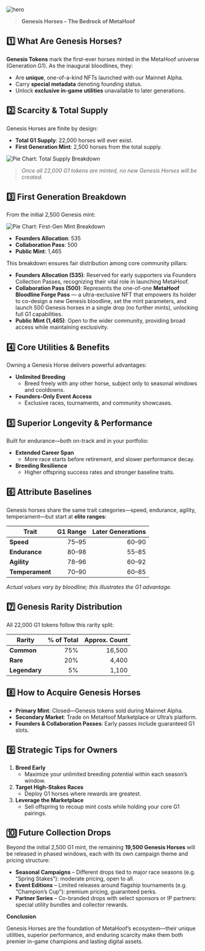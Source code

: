 ![hero](/img/banners/GENESIS.png)

> **Genesis Horses – The Bedrock of MetaHoof**

## 1️⃣ What Are Genesis Horses?

**Genesis Tokens** mark the first-ever horses minted in the MetaHoof universe (Generation G1). As the inaugural bloodlines, they:

- Are **unique**, one-of-a-kind NFTs launched with our Mainnet Alpha.  
- Carry **special metadata** denoting founding status.  
- Unlock **exclusive in-game utilities** unavailable to later generations.

## 2️⃣ Scarcity & Total Supply

Genesis Horses are finite by design:

- **Total G1 Supply**: 22,000 horses will ever exist.  
- **First Generation Mint**: 2,500 horses from the total supply.

![Pie Chart: Total Supply Breakdown](/img/total_supply.jpg)

> *Once all 22,000 G1 tokens are minted, no new Genesis Horses will be created.*

## 3️⃣ First Generation Breakdown

From the initial 2,500 Genesis mint:

![Pie Chart: First-Gen Mint Breakdown](/img/phase_1_supply.jpg)

- **Founders Allocation**: 535  
- **Collaboration Pass**: 500  
- **Public Mint**: 1,465

This breakdown ensures fair distribution among core community pillars:

- **Founders Allocation (535)**: Reserved for early supporters via Founders Collection Passes, recognizing their vital role in launching MetaHoof.
- **Collaboration Pass (500)**: Represents the one-of-one **MetaHoof Bloodline Forge Pass** — a ultra-exclusive NFT that empowers its holder to co-design a new Genesis bloodline, set the mint parameters, and launch 500 Genesis horses in a single drop (no further mints), unlocking full G1 capabilities.
- **Public Mint (1,465)**: Open to the wider community, providing broad access while maintaining exclusivity.

## 4️⃣ Core Utilities & Benefits

Owning a Genesis Horse delivers powerful advantages:

- **Unlimited Breeding**  
  - Breed freely with any other horse, subject only to seasonal windows and cooldowns.  
- **Founders-Only Event Access**  
  - Exclusive races, tournaments, and community showcases.  

## 5️⃣ Superior Longevity & Performance

Built for endurance—both on-track and in your portfolio:

- **Extended Career Span**  
  - More race starts before retirement, and slower performance decay.  
- **Breeding Resilience**  
  - Higher offspring success rates and stronger baseline traits.

## 6️⃣ Attribute Baselines

Genesis horses share the same trait categories—speed, endurance, agility, temperament—but start at **elite ranges**:

| Trait           | G1 Range | Later Generations |
|-----------------|---------:|------------------:|
| **Speed**       | 75–95    | 60–90             |
| **Endurance**   | 80–98    | 55–85             |
| **Agility**     | 78–96    | 60–92             |
| **Temperament** | 70–90    | 60–85             |

*Actual values vary by bloodline; this illustrates the G1 advantage.*


## 7️⃣ Genesis Rarity Distribution

All 22,000 G1 tokens follow this rarity split:

| Rarity      | % of Total | Approx. Count |
|-------------|-----------:|--------------:|
| **Common**      | 75%        | 16,500        |
| **Rare**        | 20%        | 4,400         |
| **Legendary**   | 5%         | 1,100         |

## 8️⃣ How to Acquire Genesis Horses

- **Primary Mint**: Closed—Genesis tokens sold during Mainnet Alpha.  
- **Secondary Market**: Trade on MetaHoof Marketplace or Ultra’s platform.  
- **Founders & Collaboration Passes**: Early passes include guaranteed G1 slots.

## 9️⃣ Strategic Tips for Owners

1. **Breed Early**  
   - Maximize your unlimited breeding potential within each season’s window.  
2. **Target High-Stakes Races**  
   - Deploy G1 horses where rewards are greatest.  
3. **Leverage the Marketplace**  
   - Sell offspring to recoup mint costs while holding your core G1 pairings.

## 🔟 Future Collection Drops

Beyond the initial 2,500 G1 mint, the remaining **19,500 Genesis Horses** will be released in phased windows, each with its own campaign theme and pricing structure:

- **Seasonal Campaigns** – Different drops tied to major race seasons (e.g. “Spring Stakes”): moderate pricing, open to all.  
- **Event Editions** – Limited releases around flagship tournaments (e.g. “Champion’s Cup”): premium pricing, guaranteed perks.  
- **Partner Series** – Co-branded drops with select sponsors or IP partners: special utility bundles and collector rewards.

**Conclusion**  

Genesis Horses are the foundation of MetaHoof’s ecosystem—their unique utilities, superior performance, and enduring scarcity make them both premier in-game champions and lasting digital assets.
